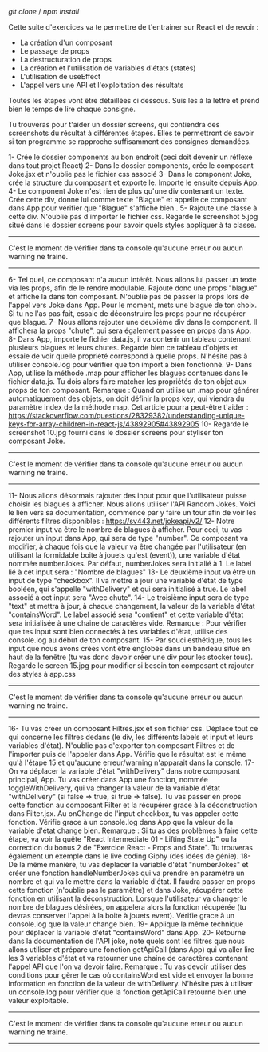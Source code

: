 *git clone* / *npm install*

Cette suite d'exercices va te permettre de t'entrainer sur React et de revoir :
- La création d'un composant
- Le passage de props
- La destructuration de props
- La création et l'utilisation de variables d'états (states)
- L'utilisation de useEffect
- L'appel vers une API et l'exploitation des résultats


Toutes les étapes vont être détaillées ci dessous. Suis les à la lettre et prend bien le temps de lire chaque consigne.

Tu trouveras pour t'aider un dossier screens, qui contiendra des screenshots du résultat à différentes étapes. Elles te permettront de savoir si ton programme se rapproche suffisamment des consignes demandées.

1- Crée le dossier components au bon endroit (ceci doit devenir un réflexe dans tout projet React)
2- Dans le dossier components, crée le composant Joke.jsx et n'oublie pas le fichier css associé
3- Dans le component Joke, crée la structure du composant et exporte le. Importe le ensuite depuis App.
4- Le component Joke n'est rien de plus qu'une div contenant un texte. Crée cette div, donne lui comme texte "Blague" et appelle ce composant dans App pour vérifier que "Blague" s'affiche bien .
5- Rajoute une classe à cette div. N'oublie pas d'importer le fichier css. Regarde le screenshot 5.jpg situé dans le dossier screens pour savoir quels styles appliquer à ta classe.

****************************************************************************************
C'est le moment de vérifier dans ta console qu'aucune erreur ou aucun warning ne traine.
****************************************************************************************

6- Tel quel, ce composant n'a aucun intérêt. Nous allons lui passer un texte via les props, afin de le rendre modulable. Rajoute donc une props "blague" et affiche la dans ton composant. N'oublie pas de passer la props lors de l'appel vers Joke dans App. Pour le moment, mets une blague de ton choix. Si tu ne l'as pas fait, essaie de déconstruire les props pour ne récupérer que blague.
7- Nous allons rajouter une deuxième div dans le component. Il affichera la props "chute", qui sera également passée en props dans App.
8- Dans App, importe le fichier data.js, il va contenir un tableau contenant plusieurs blagues et leurs chutes. Regarde bien ce tableau d'objets et essaie de voir quelle propriété correspond à quelle props. N'hésite pas à utiliser console.log pour vérifier que ton import a bien fonctionné.
9- Dans App, utilise la méthode .map pour afficher les blagues contenues dans le fichier data.js. Tu dois alors faire matcher les propriétés de ton objet aux props de ton composant. 
Remarque : Quand on utilise un .map pour générer automatiquement des objets, on doit définir la props key, qui viendra du paramètre index de la méthode map. Cet article pourra peut-être t'aider : https://stackoverflow.com/questions/28329382/understanding-unique-keys-for-array-children-in-react-js/43892905#43892905
10- Regarde le screenshot 10.jpg fourni dans le dossier screens pour styliser ton composant Joke. 

****************************************************************************************
C'est le moment de vérifier dans ta console qu'aucune erreur ou aucun warning ne traine.
****************************************************************************************

11- Nous allons désormais rajouter des input pour que l'utilisateur puisse choisir les blagues à afficher. Nous allons utiliser l'API Random Jokes. Voici le lien vers sa documentation, commence par y faire un tour afin de voir les différents filtres disponibles : 
https://sv443.net/jokeapi/v2/
12- Notre premier input va être le nombre de blagues à afficher. Pour ceci, tu vas rajouter un input dans App, qui sera de type "number". Ce composant va modifier, à chaque fois que la valeur va être changée par l'utilisateur (en utilisant la formidable boite à jouets qu'est (event)), une variable d'état nommée numberJokes. Par défaut, numberJokes sera initialié à 1. Le label lié à cet input sera : "Nombre de blagues"
13- Le deuxième input va être un input de type "checkbox". Il va mettre à jour une variable d'état de type booléen, qui s'appelle "withDelivery" et qui sera initialisé à true. Le label associé à cet input sera "Avec chute".
14- Le troisième input sera de type "text" et mettra à jour, à chaque changement, la valeur de la variable d'état "containsWord". Le label associé sera "contient" et cette variable d'état sera initialisée à une chaine de caractères vide.
Remarque : Pour vérifier que tes input sont bien connectés à tes variables d'état, utilise des console.log au début de ton composant.
15- Par souci esthétique, tous les input que nous avons crées vont être englobés dans un bandeau situé en haut de la fenêtre (tu vas donc devoir créer une div pour les stocker tous). Regarde le screen 15.jpg pour modifier si besoin ton composant et rajouter des styles à app.css

****************************************************************************************
C'est le moment de vérifier dans ta console qu'aucune erreur ou aucun warning ne traine.
****************************************************************************************

16- Tu vas créer un composant Filtres.jsx et son fichier css. Déplace tout ce qui concerne les filtres dedans (le div, les différents labels et input et leurs variables d'état). N'oublie pas d'exporter ton composant Filtres et de l'importer puis de l'appeler dans App. Vérifie que le résultat est le même qu'à l'étape 15 et qu'aucune erreur/warning n'apparait dans la console.
17- On va déplacer la variable d'état "withDelivery" dans notre composant principal, App. Tu vas créer dans App une fonction, nommée toggleWithDelivery, qui va changer la valeur de la variable d'état "withDelivery" (si false => true, si true => false). Tu vas passer en props cette fonction au composant Filter et la récupérer grace à la déconstruction dans Filter.jsx. Au onChange de l'input checkbox, tu vas appeler cette fonction. Vérifie grace à un console.log dans App que la valeur de la variable d'état change bien.
Remarque : Si tu as des problèmes à faire cette étape, va voir la quête "React Intermediate 01 - Lifting State Up" ou la correction du bonus 2 de "Exercice React - Props and State". Tu trouveras également un exemple dans le live coding Giphy (des idées de génie).
18- De la même manière, tu vas déplacer la variable d'état "numberJokes" et créer une fonction handleNumberJokes qui va prendre en paramètre un nombre et qui va le mettre dans la variable d'état. Il faudra passer en props cette fonction (n'oublie pas le paramètre) et dans Joke, récupérer cette fonction en utilisant la déconstruction. Lorsque l'utilisateur va changer le nombre de blagues désirées, on appelera alors la fonction récupérée (tu devras conserver l'appel à la boite à jouets event). Vérifie grace à un console.log que la valeur change bien.
19- Applique la même technique pour déplacer la variable d'état "containsWord" dans App.
20- Retourne dans la documentation de l'API joke, note quels sont les filtres que nous allons utiliser et prépare une fonction getApiCall (dans App) qui va aller lire les 3 variables d'état et va retourner une chaine de caractères contenant l'appel API que l'on va devoir faire.
Remarque : Tu vas devoir utiliser des conditions pour gèrer le cas où containsWord est vide et envoyer la bonne information en fonction de la valeur de withDelivery. N'hésite pas à utiliser un console.log pour vérifier que la fonction getApiCall retourne bien une valeur exploitable.

****************************************************************************************
C'est le moment de vérifier dans ta console qu'aucune erreur ou aucun warning ne traine.
****************************************************************************************

